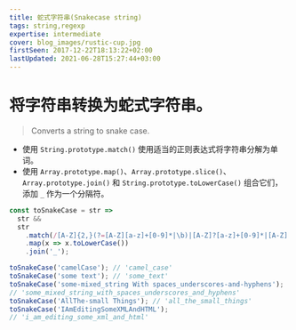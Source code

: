 ```yaml
---
title: 蛇式字符串(Snakecase string)
tags: string,regexp
expertise: intermediate
cover: blog_images/rustic-cup.jpg
firstSeen: 2017-12-22T18:13:22+02:00
lastUpdated: 2021-06-28T15:27:44+03:00
---
```


# 将字符串转换为蛇式字符串。
> Converts a string to snake case.

- 使用 `String.prototype.match()` 使用适当的正则表达式将字符串分解为单词。
- 使用 `Array.prototype.map()`、`Array.prototype.slice()`、`Array.prototype.join()` 和 `String.prototype.toLowerCase()` 组合它们，添加 `_` 作为一个分隔符。

```js
const toSnakeCase = str =>
  str &&
  str
    .match(/[A-Z]{2,}(?=[A-Z][a-z]+[0-9]*|\b)|[A-Z]?[a-z]+[0-9]*|[A-Z]|[0-9]+/g)
    .map(x => x.toLowerCase())
    .join('_');
```

```js
toSnakeCase('camelCase'); // 'camel_case'
toSnakeCase('some text'); // 'some_text'
toSnakeCase('some-mixed_string With spaces_underscores-and-hyphens');
// 'some_mixed_string_with_spaces_underscores_and_hyphens'
toSnakeCase('AllThe-small Things'); // 'all_the_small_things'
toSnakeCase('IAmEditingSomeXMLAndHTML');
// 'i_am_editing_some_xml_and_html'
```
